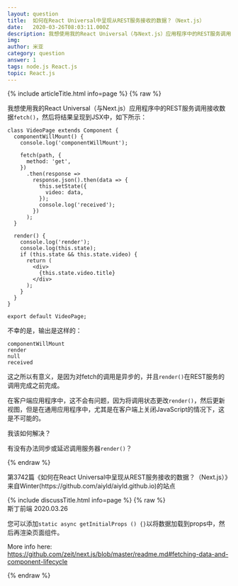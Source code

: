 ```yaml
---
layout: question
title:  如何在React Universal中呈现从REST服务接收的数据？（Next.js）
date:   2020-03-26T08:03:11.000Z
description: 我想使用我的React Universal（与Next.js）应用程序中的REST服务调用接收数据fetch()，然后将结果呈现到JSX中，如下所示：...
img: 
author: 米亚
category: question
answer: 1
tags: node.js React.js
topic: React.js
---
```

<div class="article-root">
  <div class="article">
    {% include articleTitle.html info=page %}
    {% raw %}
    <div class="article-content"><p><font style="vertical-align: inherit;"><font style="vertical-align: inherit;">我想使用我的React Universal（与Next.js）应用程序中的REST服务调用接收数据</font></font><code>fetch()</code><font style="vertical-align: inherit;"><font style="vertical-align: inherit;">，然后将结果呈现到JSX中，如下所示：</font></font></p>

<pre><code>class VideoPage extends Component {<font></font>
  componentWillMount() {<font></font>
    console.log('componentWillMount');<font></font>
<font></font>
    fetch(path, {<font></font>
      method: 'get',<font></font>
    })<font></font>
      .then(response =&gt;<font></font>
        response.json().then(data =&gt; {<font></font>
          this.setState({<font></font>
            video: data,<font></font>
          });<font></font>
          console.log('received');<font></font>
        })<font></font>
      );<font></font>
  }<font></font>
<font></font>
  render() {<font></font>
    console.log('render');<font></font>
    console.log(this.state);<font></font>
    if (this.state &amp;&amp; this.state.video) {<font></font>
      return (<font></font>
        &lt;div&gt;<font></font>
          {this.state.video.title}<font></font>
        &lt;/div&gt;<font></font>
      );<font></font>
    }<font></font>
  }<font></font>
}<font></font>
<font></font>
export default VideoPage;<font></font>
</code></pre>

<p><font style="vertical-align: inherit;"><font style="vertical-align: inherit;">不幸的是，输出是这样的：</font></font></p>

<pre><code>componentWillMount<font></font>
render<font></font>
null<font></font>
received<font></font>
</code></pre>

<p><font style="vertical-align: inherit;"><font style="vertical-align: inherit;">这之所以有意义，是因为对fetch的调用是异步的，并且</font></font><code>render()</code><font style="vertical-align: inherit;"><font style="vertical-align: inherit;">在REST服务的调用完成之前完成。</font></font></p>

<p><font style="vertical-align: inherit;"><font style="vertical-align: inherit;">在客户端应用程序中，这不会有问题，因为将调用状态更改</font></font><code>render()</code><font style="vertical-align: inherit;"><font style="vertical-align: inherit;">，然后更新视图，但是在通用应用程序中，尤其是在客户端上关闭JavaScript的情况下，这是不可能的。</font></font></p>

<p><font style="vertical-align: inherit;"><font style="vertical-align: inherit;">我该如何解决？</font></font></p>

<p><font style="vertical-align: inherit;"><font style="vertical-align: inherit;">有没有办法同步或延迟调用服务器</font></font><code>render()</code><font style="vertical-align: inherit;"><font style="vertical-align: inherit;">？</font></font></p></div>
    {% endraw %}
  </div>
  <p class="winter_mark">第3742篇《如何在React Universal中呈现从REST服务接收的数据？（Next.js）》来自Winter(https://github.com/aiyld/aiyld.github.io)的站点</p>
  <div class="discuss-wrapper">
    {% include discussTitle.html info=page %}
    {% raw %}
    <div class="discuss-list">
    <div class="discuss-item">
        <div class="discuss-parent">
          <div class="discuss-meta">
            <span class="discuss-user">斯丁前端</span>
            <span class="discuss-time">2020.03.26</span>
          </div>
          <div class="discuss-comment"><p><font style="vertical-align: inherit;"><font style="vertical-align: inherit;">您可以添加</font></font><code>static async getInitialProps () {}</code><font style="vertical-align: inherit;"><font style="vertical-align: inherit;">以将数据加载到props中，然后再渲染页面组件。</font></font></p>

<p>More info here: <a href="https://github.com/zeit/next.js/blob/master/readme.md#fetching-data-and-component-lifecycle" rel="nofollow noreferrer">https://github.com/zeit/next.js/blob/master/readme.md#fetching-data-and-component-lifecycle</a></p></div>
        </div></div>
    </div>
    {% endraw %}
  </div>
<div>
